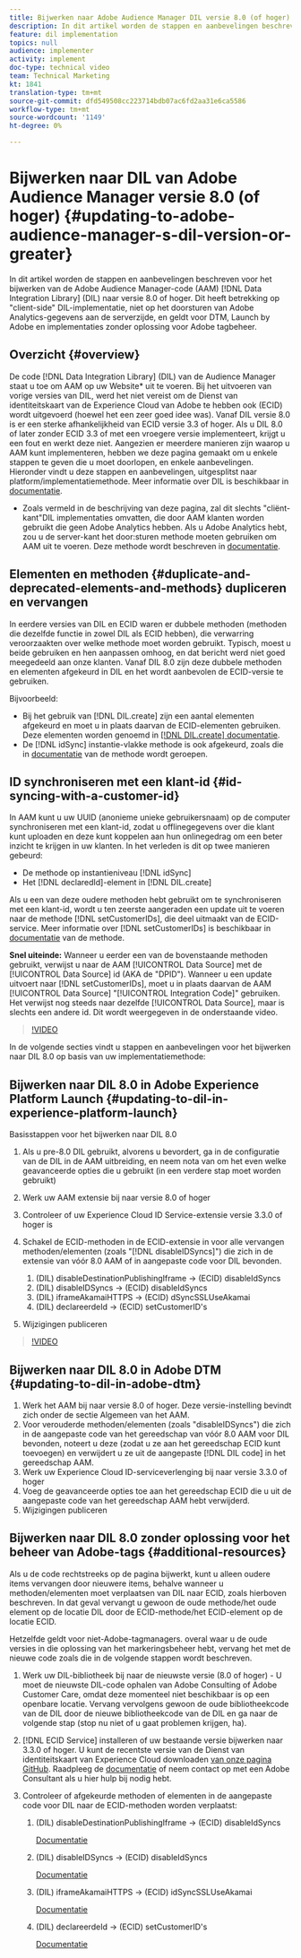 ```yaml
---
title: Bijwerken naar Adobe Audience Manager DIL versie 8.0 (of hoger)
description: In dit artikel worden de stappen en aanbevelingen beschreven voor het bijwerken van Adobe Audience Manager (AAM) Data Integration Library (DIL)-code naar versie 8.0 of hoger. Dit heeft betrekking op "client-side" DIL-implementatie, niet op het doorsturen van Adobe Analytics-gegevens aan de serverzijde, en geldt voor DTM, Launch by Adobe en implementaties zonder oplossing voor Adobe tagbeheer.
feature: dil implementation
topics: null
audience: implementer
activity: implement
doc-type: technical video
team: Technical Marketing
kt: 1841
translation-type: tm+mt
source-git-commit: dfd549508cc223714bdb07ac6fd2aa31e6ca5586
workflow-type: tm+mt
source-wordcount: '1149'
ht-degree: 0%

---
```



# Bijwerken naar DIL van Adobe Audience Manager versie 8.0 (of hoger) {#updating-to-adobe-audience-manager-s-dil-version-or-greater}

In dit artikel worden de stappen en aanbevelingen beschreven voor het bijwerken van de Adobe Audience Manager-code (AAM) [!DNL Data Integration Library] (DIL) naar versie 8.0 of hoger. Dit heeft betrekking op &quot;client-side&quot; DIL-implementatie, niet op het doorsturen van Adobe Analytics-gegevens aan de serverzijde, en geldt voor DTM, Launch by Adobe en implementaties zonder oplossing voor Adobe tagbeheer.

## Overzicht {#overview}

De code [!DNL Data Integration Library] (DIL) van de Audience Manager staat u toe om AAM op uw Website* uit te voeren. Bij het uitvoeren van vorige versies van DIL, werd het niet vereist om de Dienst van identiteitskaart van de Experience Cloud van Adobe te hebben ook (ECID) wordt uitgevoerd (hoewel het een zeer goed idee was). Vanaf DIL versie 8.0 is er een sterke afhankelijkheid van ECID versie 3.3 of hoger. Als u DIL 8.0 of later zonder ECID 3.3 of met een vroegere versie implementeert, krijgt u een fout en werkt deze niet. Aangezien er meerdere manieren zijn waarop u AAM kunt implementeren, hebben we deze pagina gemaakt om u enkele stappen te geven die u moet doorlopen, en enkele aanbevelingen. Hieronder vindt u deze stappen en aanbevelingen, uitgesplitst naar platform/implementatiemethode. Meer informatie over DIL is beschikbaar in [documentatie](https://marketing.adobe.com/resources/help/en_US/aam/c_dil.html).

* Zoals vermeld in de beschrijving van deze pagina, zal dit slechts &quot;cliënt-kant&quot;DIL implementaties omvatten, die door AAM klanten worden gebruikt die geen Adobe Analytics hebben. Als u Adobe Analytics hebt, zou u de server-kant het door:sturen methode moeten gebruiken om AAM uit te voeren. Deze methode wordt beschreven in [documentatie](https://marketing.adobe.com/resources/help/en_US/reference/ssf.html).

## Elementen en methoden {#duplicate-and-deprecated-elements-and-methods} dupliceren en vervangen

In eerdere versies van DIL en ECID waren er dubbele methoden (methoden die dezelfde functie in zowel DIL als ECID hebben), die verwarring veroorzaakten over welke methode moet worden gebruikt. Typisch, moest u beide gebruiken en hen aanpassen omhoog, en dat bericht werd niet goed meegedeeld aan onze klanten. Vanaf DIL 8.0 zijn deze dubbele methoden en elementen afgekeurd in DIL en het wordt aanbevolen de ECID-versie te gebruiken.

Bijvoorbeeld:

* Bij het gebruik van [!DNL DIL.create] zijn een aantal elementen afgekeurd en moet u in plaats daarvan de ECID-elementen gebruiken. Deze elementen worden genoemd in [[!DNL DIL.create] documentatie](https://marketing.adobe.com/resources/help/en_US/aam/r_dil_create.html).
* De [!DNL idSync] instantie-vlakke methode is ook afgekeurd, zoals die in [documentatie](https://marketing.adobe.com/resources/help/en_US/aam/r_dil_idsync.html) van de methode wordt geroepen.

## ID synchroniseren met een klant-id {#id-syncing-with-a-customer-id}

In AAM kunt u uw UUID (anonieme unieke gebruikersnaam) op de computer synchroniseren met een klant-id, zodat u offlinegegevens over die klant kunt uploaden en deze kunt koppelen aan hun onlinegedrag om een beter inzicht te krijgen in uw klanten. In het verleden is dit op twee manieren gebeurd:

* De methode op instantieniveau [!DNL idSync]
* Het [!DNL declaredId]-element in [!DNL DIL.create]

Als u een van deze oudere methoden hebt gebruikt om te synchroniseren met een klant-id, wordt u ten zeerste aangeraden een update uit te voeren naar de methode [!DNL setCustomerIDs], die deel uitmaakt van de ECID-service. Meer informatie over [!DNL setCustomerIDs] is beschikbaar in [documentatie](https://marketing.adobe.com/resources/help/en_US/mcvid/mcvid_setcustomerids.html) van de methode.

**Snel uiteinde:** Wanneer u eerder een van de bovenstaande methoden gebruikt, verwijst u naar de AAM  [!UICONTROL Data Source] met de  [!UICONTROL Data Source] id (AKA de &quot;DPID&quot;). Wanneer u een update uitvoert naar [!DNL setCustomerIDs], moet u in plaats daarvan de AAM [!UICONTROL Data Source] &quot;[!UICONTROL Integration Code]&quot; gebruiken. Het verwijst nog steeds naar dezelfde [!UICONTROL Data Source], maar is slechts een andere id. Dit wordt weergegeven in de onderstaande video.

>[!VIDEO](https://video.tv.adobe.com/v/23873/?quality=12)

In de volgende secties vindt u stappen en aanbevelingen voor het bijwerken naar DIL 8.0 op basis van uw implementatiemethode:

## Bijwerken naar DIL 8.0 in Adobe Experience Platform Launch {#updating-to-dil-in-experience-platform-launch}

Basisstappen voor het bijwerken naar DIL 8.0

1. Als u pre-8.0 DIL gebruikt, alvorens u bevordert, ga in de configuratie van de DIL in de AAM uitbreiding, en neem nota van om het even welke geavanceerde opties die u gebruikt (in een verdere stap moet worden gebruikt)
1. Werk uw AAM extensie bij naar versie 8.0 of hoger
1. Controleer of uw Experience Cloud ID Service-extensie versie 3.3.0 of hoger is
1. Schakel de ECID-methoden in de ECID-extensie in voor alle vervangen methoden/elementen (zoals &quot;[!DNL disableIDSyncs]&quot;) die zich in de extensie van vóór 8.0 AAM of in aangepaste code voor DIL bevonden.

   1. (DIL) disableDestinationPublishingIframe -> (ECID) disableIdSyncs
   1. (DIL) disableIDSyncs -> (ECID) disableIdSyncs
   1. (DIL) iframeAkamaiHTTPS -> (ECID) dSyncSSLUseAkamai
   1. (DIL) declareerdeId -> (ECID) setCustomerID&#39;s

1. Wijzigingen publiceren

>[!VIDEO](https://video.tv.adobe.com/v/23874/?quality=12)

## Bijwerken naar DIL 8.0 in Adobe DTM {#updating-to-dil-in-adobe-dtm}

1. Werk het AAM bij naar versie 8.0 of hoger. Deze versie-instelling bevindt zich onder de sectie Algemeen van het AAM.
1. Voor verouderde methoden/elementen (zoals &quot;disableIDSyncs&quot;) die zich in de aangepaste code van het gereedschap van vóór 8.0 AAM voor DIL bevonden, noteert u deze (zodat u ze aan het gereedschap ECID kunt toevoegen) en verwijdert u ze uit de aangepaste [!DNL DIL code] in het gereedschap AAM.
1. Werk uw Experience Cloud ID-serviceverlenging bij naar versie 3.3.0 of hoger
1. Voeg de geavanceerde opties toe aan het gereedschap ECID die u uit de aangepaste code van het gereedschap AAM hebt verwijderd.
1. Wijzigingen publiceren

## Bijwerken naar DIL 8.0 zonder oplossing voor het beheer van Adobe-tags {#additional-resources}

Als u de code rechtstreeks op de pagina bijwerkt, kunt u alleen oudere items vervangen door nieuwere items, behalve wanneer u methoden/elementen moet verplaatsen van DIL naar ECID, zoals hierboven beschreven. In dat geval vervangt u gewoon de oude methode/het oude element op de locatie DIL door de ECID-methode/het ECID-element op de locatie ECID.

Hetzelfde geldt voor niet-Adobe-tagmanagers. overal waar u de oude versies in die oplossing van het markeringsbeheer hebt, vervang het met de nieuwe code zoals die in de volgende stappen wordt beschreven.

1. Werk uw DIL-bibliotheek bij naar de nieuwste versie (8.0 of hoger) - U moet de nieuwste DIL-code ophalen van Adobe Consulting of Adobe Customer Care, omdat deze momenteel niet beschikbaar is op een openbare locatie. Vervang vervolgens gewoon de oude bibliotheekcode van de DIL door de nieuwe bibliotheekcode van de DIL en ga naar de volgende stap (stop nu niet of u gaat problemen krijgen, ha).
1. [!DNL ECID Service] installeren of uw bestaande versie bijwerken naar 3.3.0 of hoger. U kunt de recentste versie van de Dienst van identiteitskaart van Experience Cloud downloaden [van onze pagina GitHub](https://github.com/Adobe-Marketing-Cloud/id-service/releases). Raadpleeg de [documentatie](https://marketing.adobe.com/resources/help/en_US/mcvid/) of neem contact op met een Adobe Consultant als u hier hulp bij nodig hebt.

1. Controleer of afgekeurde methoden of elementen in de aangepaste code voor DIL naar de ECID-methoden worden verplaatst:

   1. (DIL) disableDestinationPublishingIframe -> (ECID) disableIdSyncs

      [Documentatie](https://marketing.adobe.com/resources/help/en_US/mcvid/mcvid-disableidsync.html)

   1. (DIL) disableIDSyncs -> (ECID) disableIdSyncs

      [Documentatie](https://marketing.adobe.com/resources/help/en_US/mcvid/mcvid-disableidsync.html)

   1. (DIL) iframeAkamaiHTTPS -> (ECID) idSyncSSLUseAkamai

      [Documentatie](https://marketing.adobe.com/resources/help/en_US/aam/r_dil_create.html)

   1. (DIL) declareerdeId -> (ECID) setCustomerID&#39;s

      [Documentatie](https://marketing.adobe.com/resources/help/en_US/mcvid/mcvid_setcustomerids.html)